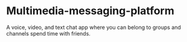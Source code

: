 # Multimedia-messaging-platform
A voice, video, and text chat app where you can belong to groups and channels spend time with friends.
